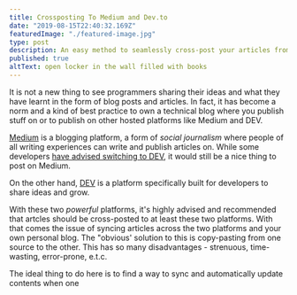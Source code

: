 ```yaml
---
title: Crossposting To Medium and Dev.to
date: "2019-08-15T22:40:32.169Z"
featuredImage: "./featured-image.jpg"
type: post
description: An easy method to seamlessly cross-post your articles from your blog to Medium and Dev.to
published: true
altText: open locker in the wall filled with books
---
```


It is not a new thing to see programmers sharing their ideas and what they have learnt in the form of blog posts and articles. In fact, it has become a norm and a kind of best practice to own a technical blog where you publish stuff on or to publish on other hosted platforms like Medium and DEV.

[Medium](https://medium.com) is a blogging platform, a form of _social journalism_ where people of all writing experiences can write and publish articles on. While some developers [have advised switching to DEV](https://dev.to/devteam/medium-was-never-meant-to-be-a-part-of-the-developer-ecosystem-25a0), it would still be a nice thing to post on Medium.

On the other hand, [DEV](https://dev.to) is a platform specifically built for developers to share ideas and grow. 

With these two _powerful_ platforms, it's highly advised and recommended that artcles should be cross-posted to at least these two platforms. With that comes the issue of syncing articles across the two platforms and your own personal blog. The "obvious' solution to this is copy-pasting from one source to the other. This has so many disadvantages - strenuous, time-wasting, error-prone, e.t.c.

The ideal thing to do here is to find a way to sync and automatically update contents when one
